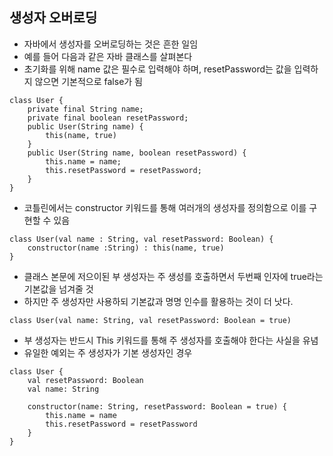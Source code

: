 ## 생성자 오버로딩
- 자바에서 생성자를 오버로딩하는 것은 흔한 일임
- 예를 들어 다음과 같은 자바 클래스를 살펴본다
- 초기화를 위해 name 값은 필수로 입력해야 하며, resetPassword는 값을 입력하지 않으면 기본적으로 false가 됨
```
class User {
    private final String name;
    private final boolean resetPassword;
    public User(String name) {
        this(name, true)
    }
    public User(String name, boolean resetPassword) {
        this.name = name;
        this.resetPassword = resetPassword;
    }
}
```

- 코틀린에서는 constructor 키워드를 통해 여러개의 생성자를 정의함으로 이를 구현할 수 있음

```
class User(val name : String, val resetPassword: Boolean) {
    constructor(name :String) : this(name, true)
}
``` 
- 클래스 본문에 저으이된 부 생성자는 주 생성를 호출하면서 두번째 인자에 true라는 기본값을 넘겨줄 것
- 하지만 주 생성자만 사용하되 기본값과 명명 인수를 활용하는 것이 더 낫다.
```
class User(val name: String, val resetPassword: Boolean = true)
```
- 부 생성자는 반드시 This 키워드를 통해 주 생성자를 호출해야 한다는 사실을 유념
- 유일한 예외는 주 생성자가 기본 생성자인 경우

```
class User {
    val resetPassword: Boolean
    val name: String

    constructor(name: String, resetPassword: Boolean = true) {
        this.name = name
        this.resetPassword = resetPassword
    }
}
```

